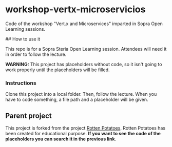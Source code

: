 # workshop-vertx-microservicios

Code of the workshop "Vert.x and Microservices" imparted in Sopra Open Learning sessions.

## How to use it

This repo is for a Sopra Steria Open Learning session. Attendees will need it
in order to follow the lecture.

__WARNING:__ This project has placeholders without code, so it isn't going to
work properly until the placeholders will be filled.

### Instructions

Clone this project into a local folder. Then, follow the lecture. When
you have to code something, a file path and a placeholder will be given.

## Parent project

This project is forked from the project
[Rotten Potatoes](https://github.com/rogelio-o/rotten-potatoes). Rotten Potatoes
has been created for educational purpose. __If you want to see the code
of the placeholders you can search it in the previous link__.

